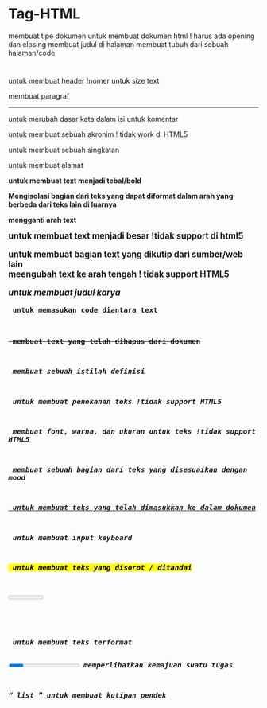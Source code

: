 # Tag-HTML
<!DOCTYPE> membuat tipe dokumen

<HTML> </HTML> untuk membuat dokumen html ! harus ada opening dan closing

<title> </title> membuat judul di halaman 

<body> </body> membuat tubuh dari sebuah halaman/code

<h1> </h1> untuk membuat header  !nomer untuk size text

<p> </p> membuat paragraf

<hr> untuk merubah dasar kata dalam isi

<!--...--> untuk komentar

<acronym> untuk membuat sebuah akronim ! tidak work di HTML5

<abbr> untuk membuat sebuah singkatan

<address> </address> untuk membuat alamat 

<b> untuk membuat text menjadi tebal/bold

<bdi> Mengisolasi bagian dari teks yang dapat diformat dalam arah yang berbeda dari teks lain di luarnya

<bdo> mengganti arah text

<big> untuk membuat text menjadi besar !tidak support di html5

<BLOCKQUOTE> </BLOCKQUOTE> untuk membuat bagian text yang dikutip dari sumber/web lain

<center> </center> meengubah text ke arah tengah ! tidak support HTML5

<cite> untuk membuat judul karya

<code> untuk memasukan code diantara text

<del> membuat text yang telah dihapus dari dokumen

<dfn> membuat sebuah istilah definisi

<em> untuk membuat penekanan teks !tidak support HTML5

<font>  membuat font, warna, dan ukuran untuk teks !tidak support HTML5

<i>  membuat sebuah bagian dari teks yang disesuaikan dengan mood

<ins> untuk membuat teks yang telah dimasukkan ke dalam dokumen

<kbd> untuk membuat input keyboard

<mark> untuk membuat teks yang disorot / ditandai

<meter> untuk membuat pengukuran skala

<pre> </pre> untuk membuat teks terformat

<progress> </progress> memperlihatkan kemajuan suatu tugas

<q> list </q> untuk membuat kutipan pendek

